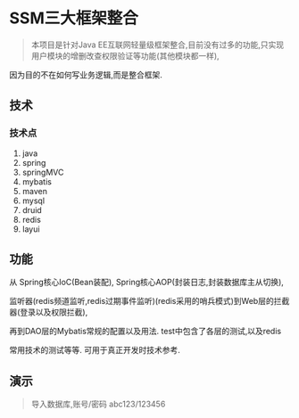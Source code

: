 # SSM三大框架整合

> 本项目是针对Java EE互联网轻量级框架整合,目前没有过多的功能,只实现用户模块的增删改查权限验证等功能(其他模块都一样),

因为目的不在如何写业务逻辑,而是整合框架.

## 技术

### 技术点

1. java   
2. spring   
3. springMVC 
4. mybatis
5. maven
6. mysql
7. druid
8. redis 
9. layui


## 功能

从 Spring核心IoC(Bean装配), Spring核心AOP(封装日志,封装数据库主从切换), 

监听器(redis频道监听,redis过期事件监听)(redis采用的哨兵模式)到Web层的拦截器(登录以及权限拦截),

再到DAO层的Mybatis常规的配置以及用法. test中包含了各层的测试,以及redis

常用技术的测试等等. 可用于真正开发时技术参考.



## 演示

> 导入数据库,账号/密码 abc123/123456